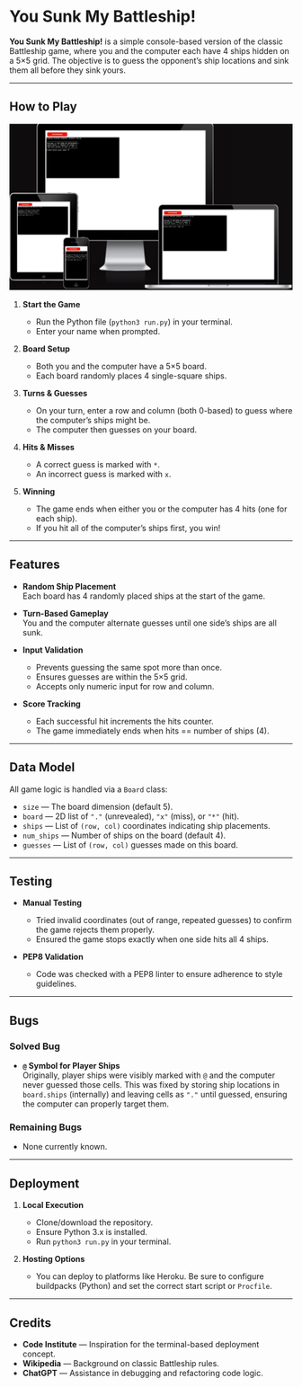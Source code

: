 # You Sunk My Battleship!

**You Sunk My Battleship!** is a simple console-based version of the classic Battleship game, where you and the computer each have 4 ships hidden on a 5×5 grid. The objective is to guess the opponent’s ship locations and sink them all before they sink yours.

---

## How to Play

![Alt Text](battleship.png) 

1. **Start the Game**  
   - Run the Python file (`python3 run.py`) in your terminal.
   - Enter your name when prompted.

2. **Board Setup**  
   - Both you and the computer have a 5×5 board.
   - Each board randomly places 4 single-square ships.

3. **Turns & Guesses**  
   - On your turn, enter a row and column (both 0-based) to guess where the computer’s ships might be.  
   - The computer then guesses on your board.

4. **Hits & Misses**  
   - A correct guess is marked with `*`.  
   - An incorrect guess is marked with `x`.  

5. **Winning**  
   - The game ends when either you or the computer has 4 hits (one for each ship).  
   - If you hit all of the computer’s ships first, you win!

---

## Features

- **Random Ship Placement**  
  Each board has 4 randomly placed ships at the start of the game.  

- **Turn-Based Gameplay**  
  You and the computer alternate guesses until one side’s ships are all sunk.

- **Input Validation**  
  - Prevents guessing the same spot more than once.  
  - Ensures guesses are within the 5×5 grid.  
  - Accepts only numeric input for row and column.

- **Score Tracking**  
  - Each successful hit increments the hits counter.  
  - The game immediately ends when hits == number of ships (4).

---

## Data Model

All game logic is handled via a `Board` class:

- `size` — The board dimension (default 5).  
- `board` — 2D list of `"."` (unrevealed), `"x"` (miss), or `"*"` (hit).  
- `ships` — List of `(row, col)` coordinates indicating ship placements.  
- `num_ships` — Number of ships on the board (default 4).  
- `guesses` — List of `(row, col)` guesses made on this board.

---

## Testing

- **Manual Testing**  
  - Tried invalid coordinates (out of range, repeated guesses) to confirm the game rejects them properly.  
  - Ensured the game stops exactly when one side hits all 4 ships.

- **PEP8 Validation**  
  - Code was checked with a PEP8 linter to ensure adherence to style guidelines.

---

## Bugs

### Solved Bug

- **`@` Symbol for Player Ships**  
  Originally, player ships were visibly marked with `@` and the computer never guessed those cells. This was fixed by storing ship locations in `board.ships` (internally) and leaving cells as `"."` until guessed, ensuring the computer can properly target them.

### Remaining Bugs

- None currently known.

---

## Deployment

1. **Local Execution**  
   - Clone/download the repository.  
   - Ensure Python 3.x is installed.  
   - Run `python3 run.py` in your terminal.

2. **Hosting Options**  
   - You can deploy to platforms like Heroku. Be sure to configure buildpacks (Python) and set the correct start script or `Procfile`.

---

## Credits

- **Code Institute** — Inspiration for the terminal-based deployment concept.  
- **Wikipedia** — Background on classic Battleship rules.  
- **ChatGPT** — Assistance in debugging and refactoring code logic.
